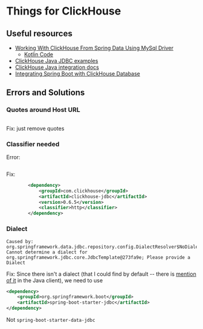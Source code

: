 # Things for ClickHouse

## Useful resources
* [Working With ClickHouse From Spring Data Using MySql Driver](https://jaitl.pro/post/2021/04/16/clickhouse-spring-data/)  
  * [Kotlin Code](https://github.com/jaitl/clickhouse-spring-data-demo/tree/main)
* [ClickHouse Java JDBC examples](https://github.com/ClickHouse/clickhouse-java/tree/main/examples/jdbc)
* [ClickHouse Java integration docs](https://clickhouse.com/docs/en/integrations/java)
* [Integrating Spring Boot with ClickHouse Database](https://towardsdev.com/integrating-spring-boot-with-clickhouse-database-dce77bebe50f)

## Errors and Solutions

### Quotes around Host URL
```xml

```
Fix: just remove quotes

### Classifier needed
Error:
```

```

Fix:
```xml
		<dependency>
			<groupId>com.clickhouse</groupId>
			<artifactId>clickhouse-jdbc</artifactId>
			<version>0.6.5</version>
			<classifier>http</classifier>
		</dependency>
```

### Dialect
```
Caused by: org.springframework.data.jdbc.repository.config.DialectResolver$NoDialectException: 
Cannot determine a dialect for org.springframework.jdbc.core.JdbcTemplate@273fa9e; Please provide a Dialect
```

Fix:
Since there isn't a dialect (that I could find by default -- there is 
[mention of it](https://github.com/ClickHouse/clickhouse-java/blob/0a7b9dea004dc48b34e9b7a4347b8f507a7f2e90/clickhouse-jdbc/src/main/java/com/clickhouse/jdbc/JdbcConfig.java#L310) in the Java client), we need to use
```xml
<dependency>
    <groupId>org.springframework.boot</groupId>
    <artifactId>spring-boot-starter-jdbc</artifactId>
</dependency>
```
Not `spring-boot-starter-data-jdbc`